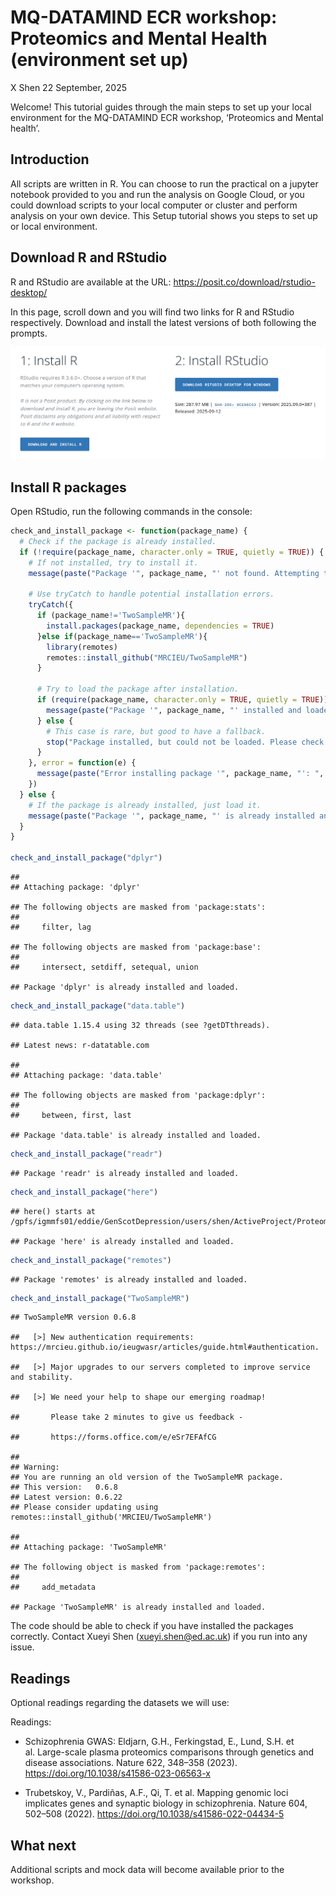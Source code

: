 MQ-DATAMIND ECR workshop: Proteomics and Mental Health (environment set
up)
================
X Shen
22 September, 2025

Welcome! This tutorial guides through the main steps to set up your
local environment for the MQ-DATAMIND ECR workshop, ‘Proteomics and
Mental health’.

## Introduction

All scripts are written in R. You can choose to run the practical on a
jupyter notebook provided to you and run the analysis on Google Cloud,
or you could download scripts to your local computer or cluster and
perform analysis on your own device. This Setup tutorial shows you steps
to set up or local environment.

## Download R and RStudio

R and RStudio are available at the URL:
<https://posit.co/download/rstudio-desktop/>

In this page, scroll down and you will find two links for R and RStudio
respectively. Download and install the latest versions of both following
the prompts.

![alt text](image.png)

## Install R packages

Open RStudio, run the following commands in the console:

``` r
check_and_install_package <- function(package_name) {
  # Check if the package is already installed.
  if (!require(package_name, character.only = TRUE, quietly = TRUE)) {
    # If not installed, try to install it.
    message(paste("Package '", package_name, "' not found. Attempting to install...", sep = ""))
    
    # Use tryCatch to handle potential installation errors.
    tryCatch({
      if (package_name!='TwoSampleMR'){
        install.packages(package_name, dependencies = TRUE)
      }else if(package_name=='TwoSampleMR'){
        library(remotes)
        remotes::install_github("MRCIEU/TwoSampleMR")
      }
      
      # Try to load the package after installation.
      if (require(package_name, character.only = TRUE, quietly = TRUE)) {
        message(paste("Package '", package_name, "' installed and loaded successfully.", sep = ""))
      } else {
        # This case is rare, but good to have a fallback.
        stop("Package installed, but could not be loaded. Please check your R environment.")
      }
    }, error = function(e) {
      message(paste("Error installing package '", package_name, "': ", e$message, sep = ""))
    })
  } else {
    # If the package is already installed, just load it.
    message(paste("Package '", package_name, "' is already installed and loaded.", sep = ""))
  }
}

check_and_install_package("dplyr")
```

    ## 
    ## Attaching package: 'dplyr'

    ## The following objects are masked from 'package:stats':
    ## 
    ##     filter, lag

    ## The following objects are masked from 'package:base':
    ## 
    ##     intersect, setdiff, setequal, union

    ## Package 'dplyr' is already installed and loaded.

``` r
check_and_install_package("data.table")
```

    ## data.table 1.15.4 using 32 threads (see ?getDTthreads).

    ## Latest news: r-datatable.com

    ## 
    ## Attaching package: 'data.table'

    ## The following objects are masked from 'package:dplyr':
    ## 
    ##     between, first, last

    ## Package 'data.table' is already installed and loaded.

``` r
check_and_install_package("readr")
```

    ## Package 'readr' is already installed and loaded.

``` r
check_and_install_package("here")
```

    ## here() starts at /gpfs/igmmfs01/eddie/GenScotDepression/users/shen/ActiveProject/Proteomics_Workshop_Practical

    ## Package 'here' is already installed and loaded.

``` r
check_and_install_package("remotes")
```

    ## Package 'remotes' is already installed and loaded.

``` r
check_and_install_package("TwoSampleMR")
```

    ## TwoSampleMR version 0.6.8

    ##   [>] New authentication requirements: https://mrcieu.github.io/ieugwasr/articles/guide.html#authentication.

    ##   [>] Major upgrades to our servers completed to improve service and stability.

    ##   [>] We need your help to shape our emerging roadmap!

    ##       Please take 2 minutes to give us feedback -

    ##       https://forms.office.com/e/eSr7EFAfCG

    ## 
    ## Warning:
    ## You are running an old version of the TwoSampleMR package.
    ## This version:   0.6.8
    ## Latest version: 0.6.22
    ## Please consider updating using remotes::install_github('MRCIEU/TwoSampleMR')

    ## 
    ## Attaching package: 'TwoSampleMR'

    ## The following object is masked from 'package:remotes':
    ## 
    ##     add_metadata

    ## Package 'TwoSampleMR' is already installed and loaded.

The code should be able to check if you have installed the packages
correctly. Contact Xueyi Shen (<xueyi.shen@ed.ac.uk>) if you run into
any issue.

## Readings

Optional readings regarding the datasets we will use:

Readings:

-   Schizophrenia GWAS: Eldjarn, G.H., Ferkingstad, E., Lund, S.H. et
    al. Large-scale plasma proteomics comparisons through genetics and
    disease associations. Nature 622, 348–358 (2023).
    <https://doi.org/10.1038/s41586-023-06563-x>

-   Trubetskoy, V., Pardiñas, A.F., Qi, T. et al. Mapping genomic loci
    implicates genes and synaptic biology in schizophrenia. Nature 604,
    502–508 (2022). <https://doi.org/10.1038/s41586-022-04434-5>

## What next

Additional scripts and mock data will become available prior to the
workshop.
